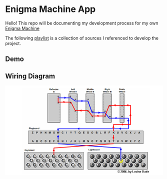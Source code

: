 # Enigma Machine App
Hello! This repo will be documenting my development process for my own [Enigma Machine](https://www.ciphermachinesandcryptology.com/en/enigmatech.htm#:~:text=In%20the%20reflector%2C%20the%20connections,same%20machine%20setting%20and%20wiring.)

The following [playlist](https://www.youtube.com/playlist?list=PLlN8XOgdVLtGt53iKidWxbSQqk343XwBz) is a collection of sources I referenced to develop the project.

## Demo


## Wiring Diagram
![img.png](img.png)
